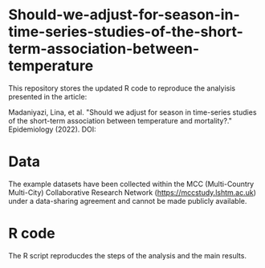 # Should-we-adjust-for-season-in-time-series-studies-of-the-short-term-association-between-temperature
This repository stores the updated R code to reproduce the analyisis presented in the article:  

Madaniyazi, Lina, et al. "Should we adjust for season in time-series studies of the short-term association between temperature and mortality?." Epidemiology (2022). DOI: 

# Data
The example datasets have been collected within the MCC (Multi-Country Multi-City) Collaborative Research Network (https://mccstudy.lshtm.ac.uk) under a data-sharing agreement and cannot be made publicly available.

# R code
The R script reproducdes the steps of the analysis and the main results. 
